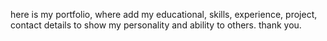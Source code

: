 here is my portfolio, where add my educational, skills, experience, project, contact details to show my personality and ability to others. thank you.
